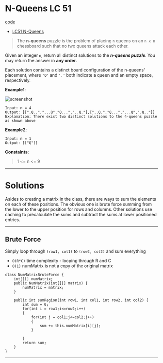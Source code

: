 # N-Queens LC 51

[code](NQueens.java)
- [LC51 N-Queens](https://leetcode.com/problems/n-queens/)

> The **n-queens** puzzle is the problem of placing ``n`` queens on an ``n x n`` chessboard such that no two queens attack each other.

Given an integer ``n``, return all distinct solutions to the ***n-queens puzzle***. You may return the answer in **any order**.

Each solution contains a distinct board configuration of the n-queens' placement, where ``'Q'`` and ``'.'`` both indicate a queen and an empty space, respectively.

**Example1**:

![screenshot](https://assets.leetcode.com/uploads/2020/11/13/queens.jpg)

```
Input: n = 4
Output: [[".Q..","...Q","Q...","..Q."],["..Q.","Q...","...Q",".Q.."]]
Explanation: There exist two distinct solutions to the 4-queens puzzle as shown above
```

**Example2**:

```
Input: n = 1
Output: [["Q"]]
```

**Constaints**:
> 1 <= n <= 9

---

# Solutions

Asides to creating a matrix in the class, there are ways to sum the elements on each of these positions. The obvious one is brute force summing from the lower to the upper position for rows and columns. Other solutions use caching to precalculate the sums and subtract the sums at lower positioned entries.

---
## Brute Force

Simply loop through ``(row1, col1)`` to ``(row2, col2)`` and sum everything
- ``O(R*C)`` time complexity - looping through R and C
- ``O(1)`` numMatrix is not a copy of the original matrix
```
class NumMatrixBruteForce {
    int[][] numMatrix;
    public NumMatrix(int[][] matrix) {
        numMatrix = matrix;
    }
    
    public int sumRegion(int row1, int col1, int row2, int col2) {
        int sum = 0;
        for(int i = row1;i<=row2;i++)
        {
            for(int j = col1;j<=col2;j++)
            {
                sum += this.numMatrix[i][j];
            }
            
        }
        return sum;
    }
}
```

---
